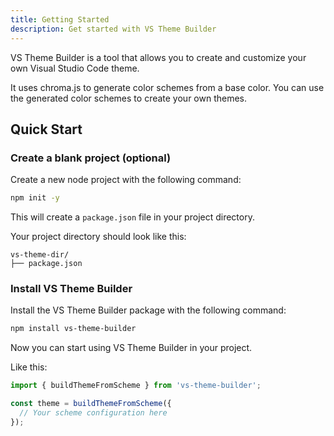 ```yaml
---
title: Getting Started
description: Get started with VS Theme Builder
---
```


VS Theme Builder is a tool that allows you to create and customize your own Visual Studio Code theme.

It uses chroma.js to generate color schemes from a base color. You can use the generated color schemes to create your own themes.

## Quick Start

### Create a blank project (optional)

Create a new node project with the following command:

```sh title=bash
npm init -y
```

This will create a `package.json` file in your project directory.

Your project directory should look like this:

```plaintext
vs-theme-dir/
├── package.json
```

### Install VS Theme Builder

Install the VS Theme Builder package with the following command:

```sh title=bash
npm install vs-theme-builder
```

Now you can start using VS Theme Builder in your project.

Like this:

```js title=javascript
import { buildThemeFromScheme } from 'vs-theme-builder';

const theme = buildThemeFromScheme({
  // Your scheme configuration here
});
```
